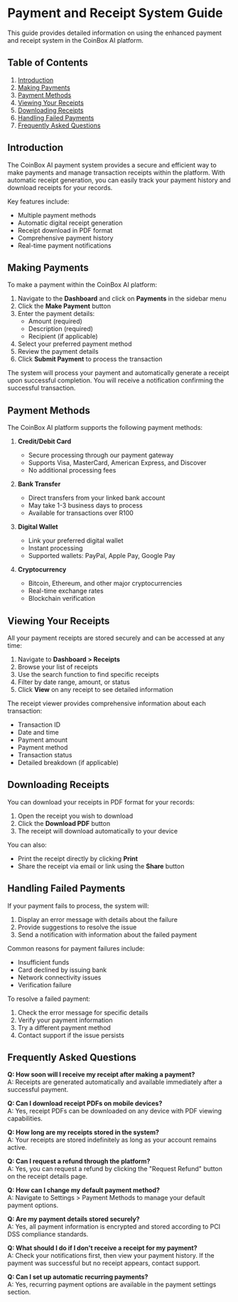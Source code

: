 # Payment and Receipt System Guide

This guide provides detailed information on using the enhanced payment and receipt system in the CoinBox AI platform.

## Table of Contents
1. [Introduction](#introduction)
2. [Making Payments](#making-payments)
3. [Payment Methods](#payment-methods)
4. [Viewing Your Receipts](#viewing-your-receipts)
5. [Downloading Receipts](#downloading-receipts)
6. [Handling Failed Payments](#handling-failed-payments)
7. [Frequently Asked Questions](#frequently-asked-questions)

## Introduction

The CoinBox AI payment system provides a secure and efficient way to make payments and manage transaction receipts within the platform. With automatic receipt generation, you can easily track your payment history and download receipts for your records.

Key features include:
- Multiple payment methods
- Automatic digital receipt generation
- Receipt download in PDF format
- Comprehensive payment history
- Real-time payment notifications

## Making Payments

To make a payment within the CoinBox AI platform:

1. Navigate to the **Dashboard** and click on **Payments** in the sidebar menu
2. Click the **Make Payment** button
3. Enter the payment details:
   - Amount (required)
   - Description (required)
   - Recipient (if applicable)
4. Select your preferred payment method
5. Review the payment details
6. Click **Submit Payment** to process the transaction

The system will process your payment and automatically generate a receipt upon successful completion. You will receive a notification confirming the successful transaction.

## Payment Methods

The CoinBox AI platform supports the following payment methods:

1. **Credit/Debit Card**
   - Secure processing through our payment gateway
   - Supports Visa, MasterCard, American Express, and Discover
   - No additional processing fees

2. **Bank Transfer**
   - Direct transfers from your linked bank account
   - May take 1-3 business days to process
   - Available for transactions over R100

3. **Digital Wallet**
   - Link your preferred digital wallet
   - Instant processing
   - Supported wallets: PayPal, Apple Pay, Google Pay

4. **Cryptocurrency**
   - Bitcoin, Ethereum, and other major cryptocurrencies
   - Real-time exchange rates
   - Blockchain verification

## Viewing Your Receipts

All your payment receipts are stored securely and can be accessed at any time:

1. Navigate to **Dashboard > Receipts**
2. Browse your list of receipts
3. Use the search function to find specific receipts
4. Filter by date range, amount, or status
5. Click **View** on any receipt to see detailed information

The receipt viewer provides comprehensive information about each transaction:
- Transaction ID
- Date and time
- Payment amount
- Payment method
- Transaction status
- Detailed breakdown (if applicable)

## Downloading Receipts

You can download your receipts in PDF format for your records:

1. Open the receipt you wish to download
2. Click the **Download PDF** button
3. The receipt will download automatically to your device

You can also:
- Print the receipt directly by clicking **Print**
- Share the receipt via email or link using the **Share** button

## Handling Failed Payments

If your payment fails to process, the system will:

1. Display an error message with details about the failure
2. Provide suggestions to resolve the issue
3. Send a notification with information about the failed payment

Common reasons for payment failures include:
- Insufficient funds
- Card declined by issuing bank
- Network connectivity issues
- Verification failure

To resolve a failed payment:
1. Check the error message for specific details
2. Verify your payment information
3. Try a different payment method
4. Contact support if the issue persists

## Frequently Asked Questions

**Q: How soon will I receive my receipt after making a payment?**  
A: Receipts are generated automatically and available immediately after a successful payment.

**Q: Can I download receipt PDFs on mobile devices?**  
A: Yes, receipt PDFs can be downloaded on any device with PDF viewing capabilities.

**Q: How long are my receipts stored in the system?**  
A: Your receipts are stored indefinitely as long as your account remains active.

**Q: Can I request a refund through the platform?**  
A: Yes, you can request a refund by clicking the "Request Refund" button on the receipt details page.

**Q: How can I change my default payment method?**  
A: Navigate to Settings > Payment Methods to manage your default payment options.

**Q: Are my payment details stored securely?**  
A: Yes, all payment information is encrypted and stored according to PCI DSS compliance standards.

**Q: What should I do if I don't receive a receipt for my payment?**  
A: Check your notifications first, then view your payment history. If the payment was successful but no receipt appears, contact support.

**Q: Can I set up automatic recurring payments?**  
A: Yes, recurring payment options are available in the payment settings section.
